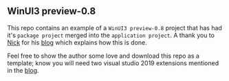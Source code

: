 ## WinUI3 preview-0.8

This repo contains an example of a `WinUI3 preview-0.8` project that has had it's `package project` merged into the `application project`. A thank you to <a href="https://nicksnettravels.builttoroam.com/author/nick/">Nick</a> for his <a href="https://nicksnettravels.builttoroam.com/no-packaging-project/">blog</a> which explains how this is done.

Feel free to show the author some love and download this repo as a template; know you will need two visual studio 2019 extensions mentioned in the <a href="https://nicksnettravels.builttoroam.com/no-packaging-project/">blog</a>.
